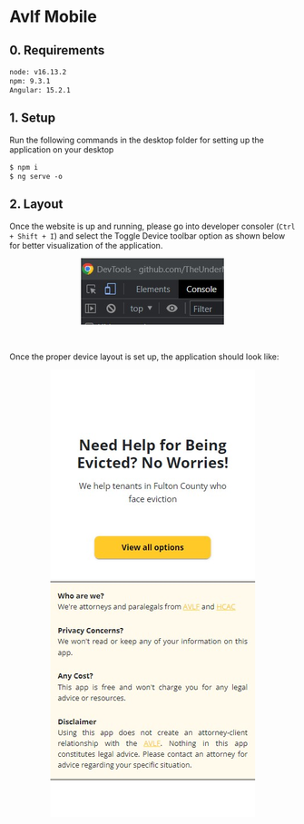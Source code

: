 # Avlf Mobile

## 0. Requirements
```
node: v16.13.2
npm: 9.3.1
Angular: 15.2.1
```

## 1. Setup
Run the following commands in the desktop folder for setting up the application on your desktop
```
$ npm i
$ ng serve -o
```

## 2. Layout
Once the website is up and running, please go into developer consoler (`Ctrl + Shift + I`) and select the Toggle Device toolbar option as shown below for better visualization of the application.
<p align="center"><img src="mobile.jpg"></img></p>
<br>

Once the proper device layout is set up, the application should look like:
<p align="center"><img src="front-page.jpg"></img></p>
